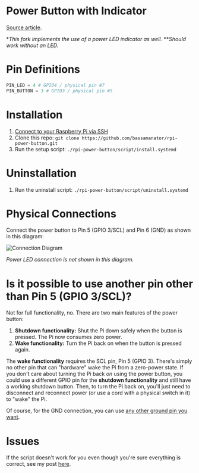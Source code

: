 # Power Button with Indicator

[Source article](https://howchoo.com/g/mwnlytk3zmm/how-to-add-a-power-button-to-your-raspberry-pi).

\*_This fork implements the use of a power LED indicator as well._
\*\*_Should work without an LED._

# Pin Definitions

```python
PIN_LED = 4 # GPIO4 / physical pin #7
PIN_BUTTON = 3 # GPIO3 / physical pin #5
```

# Installation

1. [Connect to your Raspberry Pi via SSH](https://howchoo.com/g/mgi3mdnlnjq/how-to-log-in-to-a-raspberry-pi-via-ssh)
2. Clone this repo: `git clone https://github.com/bassamanator/rpi-power-button.git`
3. Run the setup script: `./rpi-power-button/script/install.systemd`

# Uninstallation

1. Run the uninstall script: `./rpi-power-button/script/uninstall.systemd`

# Physical Connections

Connect the power button to Pin 5 (GPIO 3/SCL) and Pin 6 (GND) as shown in this diagram:

![Connection Diagram](https://raw.githubusercontent.com/Howchoo/pi-power-button/master/diagrams/pinout.png)

_Power LED connection is not shown in this diagram._

# Is it possible to use another pin other than Pin 5 (GPIO 3/SCL)?

Not for full functionality, no. There are two main features of the power button:

1. **Shutdown functionality:** Shut the Pi down safely when the button is pressed. The Pi now consumes zero power.
1. **Wake functionality:** Turn the Pi back on when the button is pressed again.

The **wake functionality** requires the SCL pin, Pin 5 (GPIO 3). There's simply no other pin that can "hardware" wake the Pi from a zero-power state. If you don't care about turning the Pi back _on_ using the power button, you could use a different GPIO pin for the **shutdown functionality** and still have a working shutdown button. Then, to turn the Pi back on, you'll just need to disconnect and reconnect power (or use a cord with a physical switch in it) to "wake" the Pi.

Of course, for the GND connection, you can use [any other ground pin you want](https://pinout.xyz/).

# Issues

If the script doesn't work for you even though you're sure everything is correct, see my post [here](https://github.com/Howchoo/pi-power-button/issues/37#issuecomment-2204623405).
